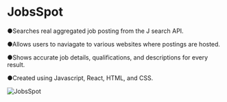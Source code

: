 # JobsSpot

●Searches real aggregated job posting from the J search API.

●Allows users to naviagate to various websites where postings are hosted.

●Shows accurate job details, qualifications, and descriptions for every result.

●Created using Javascript, React, HTML, and CSS.


![JobsSpot](https://user-images.githubusercontent.com/113400872/212501752-f9105e31-a582-4cc3-9d58-b374e79753a7.PNG)
